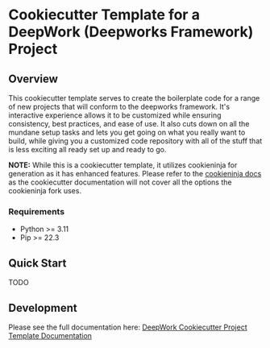 # Cookiecutter Template for a DeepWork (Deepworks Framework) Project

## Overview
This cookiecutter template serves to create the boilerplate code for a range of new projects that will conform to the deepworks framework. It's interactive experience allows it to be customized while ensuring consistency, best practices, and ease of use. It also cuts down on all the mundane setup tasks and lets you get going on what you really want to build, while giving you a customized code repository with all of the stuff that is less exciting all ready set up and ready to go.

**NOTE:** While this is a cookiecutter template, it utilizes cookieninja for generation as it has enhanced features. Please refer to the [cookieninja docs](https://cookieninja.readthedocs.io/) as the cookiecutter documentation will not cover all the options the cookieninja fork uses.

### Requirements
- Python >= 3.11
- Pip >= 22.3

## Quick Start
TODO

## Development

Please see the full documentation here: [DeepWork Cookiecutter Project Template Documentation](https://deepworks-net.github.io/dw-project-template/)